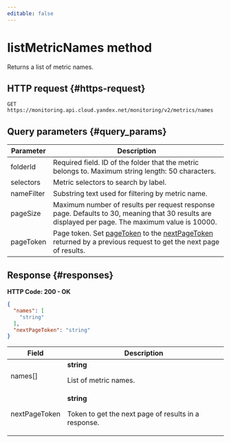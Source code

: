 ```yaml
---
editable: false
---
```


# listMetricNames method
Returns a list of metric names.



## HTTP request {#https-request}
```
GET https://monitoring.api.cloud.yandex.net/monitoring/v2/metrics/names
```

## Query parameters {#query_params}

| Parameter | Description |
--- | ---
| folderId | Required field. ID of the folder that the metric belongs to. Maximum string length: 50 characters. |
| selectors | Metric selectors to search by label. |
| nameFilter | Substring text used for filtering by metric name. |
| pageSize | Maximum number of results per request response page. Defaults to 30, meaning that 30 results are displayed per page. The maximum value is 10000. |
| pageToken | Page token. Set [pageToken](/docs/monitoring/api-ref/MetricsMeta/listMetricNames#query_params) to the [nextPageToken](/docs/monitoring/api-ref/MetricsMeta/listMetricNames#responses) returned by a previous request to get the next page of results. |

## Response {#responses}
**HTTP Code: 200 - OK**

```json
{
  "names": [
    "string"
  ],
  "nextPageToken": "string"
}
```


| Field | Description |
--- | ---
| names[] | **string**<br><p>List of metric names.</p> |
| nextPageToken | **string**<br><p>Token to get the next page of results in a response.</p> |